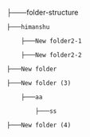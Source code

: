 ├───folder-structure

    ├───himanshu

        ├───New folder2-1

        ├───New folder2-2

    ├───New folder

    ├───New folder (3)

        ├───aa

            ├───ss

    ├───New folder (4)

